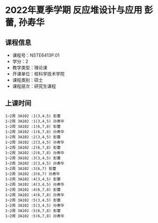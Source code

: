# 2022年夏季学期 反应堆设计与应用 彭蕾, 孙寿华






## 课程信息

- 课程号：NSTE6413P.01
- 学分：2
- 教学类型：理论课
- 开课单位：核科学技术学院
- 课程类别：硕士
- 课程层次：研究生课程

## 上课时间

```
1~2周 3A102 :1(3,4,5) 彭蕾
1~2周 3A102 :1(3,4,5) 孙寿华
1~2周 3A102 :1(6,7,8) 彭蕾
1~2周 3A102 :1(6,7,8) 孙寿华
1~2周 3A102 :2(3,4,5) 彭蕾
1~2周 3A102 :2(3,4,5) 孙寿华
1~2周 3A102 :2(6,7,8) 彭蕾
1~2周 3A102 :2(6,7,8) 孙寿华
1~2周 3A102 :3(3,4,5) 彭蕾
1~2周 3A102 :3(3,4,5) 孙寿华
1~2周 3A102 :3(6,7) 彭蕾
1~2周 3A102 :3(6,7) 孙寿华
1~2周 3A102 :4(3,4,5) 彭蕾
1~2周 3A102 :4(3,4,5) 孙寿华
1~2周 3A102 :4(6,7,8) 彭蕾
1~2周 3A102 :4(6,7,8) 孙寿华
1~2周 3A102 :5(3,4,5) 彭蕾
1~2周 3A102 :5(3,4,5) 孙寿华
1~2周 3A102 :5(6,7,8) 彭蕾
1~2周 3A102 :5(6,7,8) 孙寿华
```

